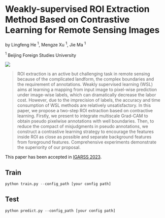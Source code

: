 # Weakly-supervised ROI Extraction Method Based on Contrastive Learning for Remote Sensing Images

by Lingfeng He $^1$, Mengze Xu $^1$, Jie Ma $^1$

$^{1}$ Beijing Foreign Studies University

[![](https://img.shields.io/badge/arxiv-page-red)](https://arxiv.org/abs/2305.05887)

>ROI extraction is an active but challenging task in remote sensing because of the complicated landform, the complex boundaries and the requirement of annotations. Weakly supervised learning (WSL) aims at learning a mapping from input image to pixel-wise prediction under image-wise labels, which can dramatically decrease the labor cost. However, due to the imprecision of labels, the accuracy and time consumption of WSL methods are relatively unsatisfactory. In this paper, we propose a two-step ROI extraction based on contractive learning. Firstly, we present to integrate multiscale Grad-CAM to obtain pseudo pixelwise annotations with well boundaries. Then, to reduce the compact of misjudgments in pseudo annotations, we construct a contrastive learning strategy to encourage the features inside ROI as close as possible and separate background features from foreground features. Comprehensive experiments demonstrate the superiority of our proposal.

This paper has been accepted in [IGARSS 2023](https://ieeexplore.ieee.org/document/10283054).

## Train
```python
python train.py --config_path [your config path]
```

## Test
```python
python predict.py --config_path [your config path]
```
